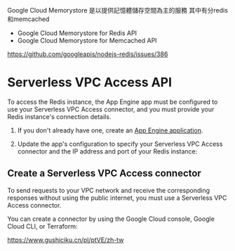 
Google Cloud Memorystore 是以提供記憶體儲存空間為主的服務
其中有分redis和memcached
- Google Cloud Memorystore for Redis API
- Google Cloud Memorystore for Memcached API


https://github.com/googleapis/nodejs-redis/issues/386


# Serverless VPC Access API
To access the Redis instance, the App Engine app must be configured to use your Serverless VPC Access connector, and you must provide your Redis instance's connection details.

1.  If you don't already have one, create an [App Engine application](https://console.cloud.google.com/projectselector/appengine/create).
    
2.  Update the app's configuration to specify your Serverless VPC Access connector and the IP address and port of your Redis instance:
## Create a Serverless VPC Access connector

To send requests to your VPC network and receive the corresponding responses without using the public internet, you must use a Serverless VPC Access connector.

You can create a connector by using the Google Cloud console, Google Cloud CLI, or Terraform:


https://www.gushiciku.cn/pl/ptVE/zh-tw